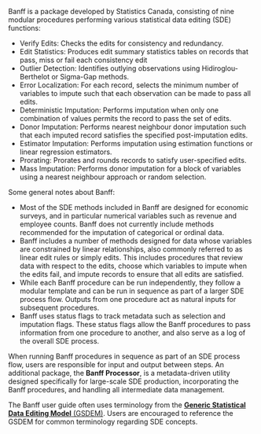 Banff is a package developed by Statistics Canada, consisting of nine modular procedures performing various statistical data editing (SDE) functions:

* Verify Edits: Checks the edits for consistency and redundancy.
* Edit Statistics: Produces edit summary statistics tables on records that pass, miss or fail each consistency edit
* Outlier Detection: Identifies outlying observations using Hidiroglou-Berthelot or Sigma-Gap methods.
* Error Localization: For each record, selects the minimum number of variables to impute such that each observation can be made to pass all edits.
* Deterministic Imputation: Performs imputation when only one combination of values permits the record to pass the set of edits.
* Donor Imputation: Performs nearest neighbour donor imputation such that each imputed record satisfies the specified post-imputation edits.
* Estimator Imputation: Performs imputation using estimation functions or linear regression estimators.
* Prorating: Prorates and rounds records to satisfy user-specified edits.
* Mass Imputation: Performs donor imputation for a block of variables using a nearest neighbour approach or random selection.

Some general notes about Banff:

* Most of the SDE methods included in Banff are designed for economic surveys, and in particular numerical variables such as revenue and employee counts. Banff does not currently include methods recommended for the imputation of categorical or ordinal data.
* Banff includes a number of methods designed for data whose variables are constrained by linear relationships, also commonly referred to as linear edit rules or simply edits. This includes procedures that review data with respect to the edits, choose which variables to impute when the edits fail, and impute records to ensure that all edits are satisfied.
* While each Banff procedure can be run independently, they follow a modular template and can be run in sequence as part of a larger SDE process flow. Outputs from one procedure act as natural inputs for subsequent procedures.
* Banff uses status flags to track metadata such as selection and imputation flags. These status flags allow the Banff procedures to pass information from one procedure to another, and also serve as a log of the overall SDE process.

When running Banff procedures in sequence as part of an SDE process flow, users are responsible for input and output between steps. An additional package, the **Banff Processor**, is a metadata-driven utility designed specifically for large-scale SDE production, incorporating the Banff procedures, and handling all intermediate data management.

The Banff user guide often uses terminology from the [**Generic Statistical Data Editing Model** (GSDEM)](https://statswiki.unece.org/spaces/sde/pages/117771706/GSDEM). Users are encouraged to reference the GSDEM for common terminology regarding SDE concepts.